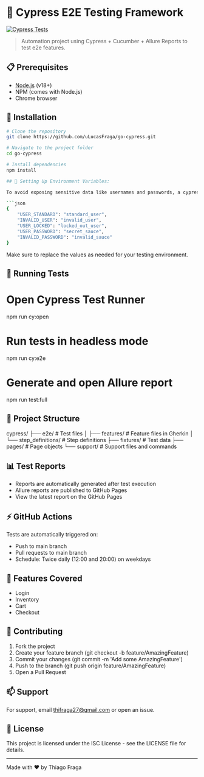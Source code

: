 # 🚀 Cypress E2E Testing Framework

[![Cypress Tests](https://github.com/uLucasFraga/go-cypress/actions/workflows/cypress.yml/badge.svg)](https://github.com/uLucasFraga/go-cypress/actions/workflows/cypress.yml)

> Automation project using Cypress + Cucumber + Allure Reports to test e2e features.

## 📋 Prerequisites

- [Node.js](https://nodejs.org/) (v18+)
- NPM (comes with Node.js)
- Chrome browser

## 🔧 Installation

```bash
# Clone the repository
git clone https://github.com/uLucasFraga/go-cypress.git

# Navigate to the project folder
cd go-cypress

# Install dependencies
npm install

## 🔑 Setting Up Environment Variables:

To avoid exposing sensitive data like usernames and passwords, a cypress.env.json file is used and ignored by version control. You need to create this file in the project root with the following structure:

```json
{
    "USER_STANDARD": "standard_user",
    "INVALID_USER": "invalid_user",
    "USER_LOCKED": "locked_out_user",
    "USER_PASSWORD": "secret_sauce",
    "INVALID_PASSWORD": "invalid_sauce"
}
```

Make sure to replace the values as needed for your testing environment.

## 🎯 Running Tests

# Open Cypress Test Runner
npm run cy:open

# Run tests in headless mode
npm run cy:e2e

# Generate and open Allure report
npm run test:full

## 📁 Project Structure

cypress/
├── e2e/               # Test files
│   ├── features/      # Feature files in Gherkin
│   └── step_definitions/  # Step definitions
├── fixtures/          # Test data
├── pages/            # Page objects
└── support/          # Support files and commands

## 📊 Test Reports

- Reports are automatically generated after test execution
- Allure reports are published to GitHub Pages
- View the latest report on the GitHub Pages

## ⚡ GitHub Actions

Tests are automatically triggered on:

- Push to main branch
- Pull requests to main branch
- Schedule: Twice daily (12:00 and 20:00) on weekdays

## 📝 Features Covered
 - Login
 - Inventory
 - Cart
 - Checkout

## 🤝 Contributing

1. Fork the project
2. Create your feature branch (git checkout -b feature/AmazingFeature)
3. Commit your changes (git commit -m 'Add some AmazingFeature')
4. Push to the branch (git push origin feature/AmazingFeature)
5. Open a Pull Request

## 📫 Support

For support, email thifraga27@gmail.com or open an issue.

## 📜 License

This project is licensed under the ISC License - see the LICENSE file for details.

--- 

Made with ❤️ by Thiago Fraga